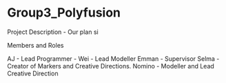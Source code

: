 # Group3_Polyfusion
 
Project Description - Our plan si 

 Members and Roles

 AJ - Lead Programmer - 
 Wei - Lead Modeller
 Emman - Supervisor
 Selma - Creator of Markers and Creative Directions.
 Nomino - Modeller and Lead Creative Direction 
